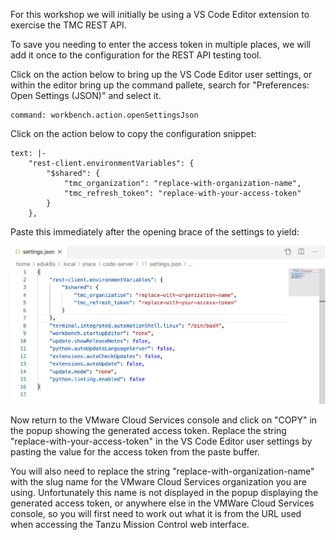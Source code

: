 For this workshop we will initially be using a VS Code Editor extension to exercise the TMC REST API.

To save you needing to enter the access token in multiple places, we will add it once to the configuration for the REST API testing tool.

Click on the action below to bring up the VS Code Editor user settings, or within the editor bring up the command pallete, search for "Preferences: Open Settings (JSON)" and select it.

```editor:execute-command
command: workbench.action.openSettingsJson
```

Click on the action below to copy the configuration snippet:

```workshop:copy-and-edit
text: |-
    "rest-client.environmentVariables": {
        "$shared": {
            "tmc_organization": "replace-with-organization-name",
            "tmc_refresh_token": "replace-with-your-access-token"
        }
    },
```

Paste this immediately after the opening brace of the settings to yield:

![](vscode-editor-user-settings.png)

Now return to the VMware Cloud Services console and click on "COPY" in the popup showing the generated access token. Replace the string "replace-with-your-access-token" in the VS Code Editor user settings by pasting the value for the access token from the paste buffer.

You will also need to replace the string "replace-with-organization-name" with the slug name for the VMware Cloud Services organization you are using. Unfortunately this name is not displayed in the popup displaying the generated access token, or anywhere else in the VMWare Cloud Services console, so you will first need to work out what it is from the URL used when accessing the Tanzu Mission Control web interface.
